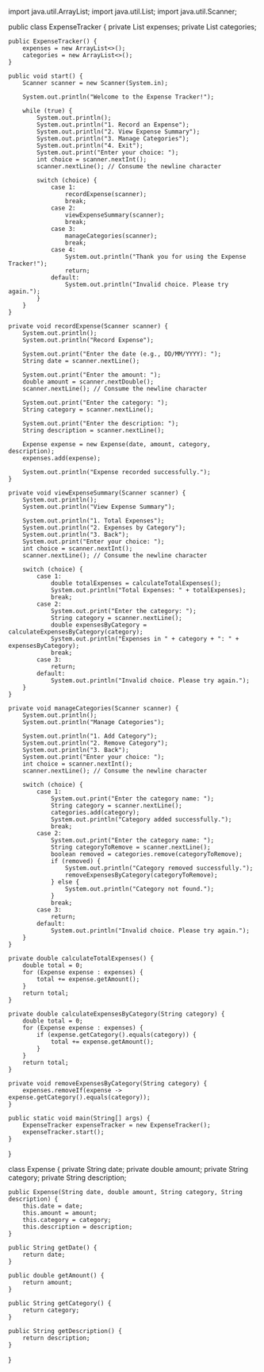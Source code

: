 
import java.util.ArrayList;
import java.util.List;
import java.util.Scanner;

public class ExpenseTracker {
    private List<Expense> expenses;
    private List<String> categories;

    public ExpenseTracker() {
        expenses = new ArrayList<>();
        categories = new ArrayList<>();
    }

    public void start() {
        Scanner scanner = new Scanner(System.in);

        System.out.println("Welcome to the Expense Tracker!");

        while (true) {
            System.out.println();
            System.out.println("1. Record an Expense");
            System.out.println("2. View Expense Summary");
            System.out.println("3. Manage Categories");
            System.out.println("4. Exit");
            System.out.print("Enter your choice: ");
            int choice = scanner.nextInt();
            scanner.nextLine(); // Consume the newline character

            switch (choice) {
                case 1:
                    recordExpense(scanner);
                    break;
                case 2:
                    viewExpenseSummary(scanner);
                    break;
                case 3:
                    manageCategories(scanner);
                    break;
                case 4:
                    System.out.println("Thank you for using the Expense Tracker!");
                    return;
                default:
                    System.out.println("Invalid choice. Please try again.");
            }
        }
    }

    private void recordExpense(Scanner scanner) {
        System.out.println();
        System.out.println("Record Expense");

        System.out.print("Enter the date (e.g., DD/MM/YYYY): ");
        String date = scanner.nextLine();

        System.out.print("Enter the amount: ");
        double amount = scanner.nextDouble();
        scanner.nextLine(); // Consume the newline character

        System.out.print("Enter the category: ");
        String category = scanner.nextLine();

        System.out.print("Enter the description: ");
        String description = scanner.nextLine();

        Expense expense = new Expense(date, amount, category, description);
        expenses.add(expense);

        System.out.println("Expense recorded successfully.");
    }

    private void viewExpenseSummary(Scanner scanner) {
        System.out.println();
        System.out.println("View Expense Summary");

        System.out.println("1. Total Expenses");
        System.out.println("2. Expenses by Category");
        System.out.println("3. Back");
        System.out.print("Enter your choice: ");
        int choice = scanner.nextInt();
        scanner.nextLine(); // Consume the newline character

        switch (choice) {
            case 1:
                double totalExpenses = calculateTotalExpenses();
                System.out.println("Total Expenses: " + totalExpenses);
                break;
            case 2:
                System.out.print("Enter the category: ");
                String category = scanner.nextLine();
                double expensesByCategory = calculateExpensesByCategory(category);
                System.out.println("Expenses in " + category + ": " + expensesByCategory);
                break;
            case 3:
                return;
            default:
                System.out.println("Invalid choice. Please try again.");
        }
    }

    private void manageCategories(Scanner scanner) {
        System.out.println();
        System.out.println("Manage Categories");

        System.out.println("1. Add Category");
        System.out.println("2. Remove Category");
        System.out.println("3. Back");
        System.out.print("Enter your choice: ");
        int choice = scanner.nextInt();
        scanner.nextLine(); // Consume the newline character

        switch (choice) {
            case 1:
                System.out.print("Enter the category name: ");
                String category = scanner.nextLine();
                categories.add(category);
                System.out.println("Category added successfully.");
                break;
            case 2:
                System.out.print("Enter the category name: ");
                String categoryToRemove = scanner.nextLine();
                boolean removed = categories.remove(categoryToRemove);
                if (removed) {
                    System.out.println("Category removed successfully.");
                    removeExpensesByCategory(categoryToRemove);
                } else {
                    System.out.println("Category not found.");
                }
                break;
            case 3:
                return;
            default:
                System.out.println("Invalid choice. Please try again.");
        }
    }

    private double calculateTotalExpenses() {
        double total = 0;
        for (Expense expense : expenses) {
            total += expense.getAmount();
        }
        return total;
    }

    private double calculateExpensesByCategory(String category) {
        double total = 0;
        for (Expense expense : expenses) {
            if (expense.getCategory().equals(category)) {
                total += expense.getAmount();
            }
        }
        return total;
    }

    private void removeExpensesByCategory(String category) {
        expenses.removeIf(expense -> expense.getCategory().equals(category));
    }

    public static void main(String[] args) {
        ExpenseTracker expenseTracker = new ExpenseTracker();
        expenseTracker.start();
    }
}

class Expense {
    private String date;
    private double amount;
    private String category;
    private String description;

    public Expense(String date, double amount, String category, String description) {
        this.date = date;
        this.amount = amount;
        this.category = category;
        this.description = description;
    }

    public String getDate() {
        return date;
    }

    public double getAmount() {
        return amount;
    }

    public String getCategory() {
        return category;
    }

    public String getDescription() {
        return description;
    }
}
